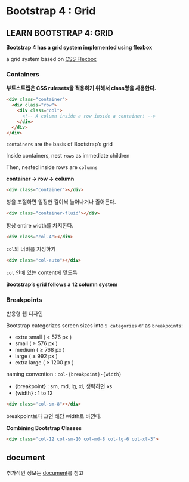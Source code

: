 # Bootstrap 4 : Grid

## LEARN BOOTSTRAP 4: GRID

**Bootstrap 4 has a grid system implemented using flexbox**

a grid system based on [CSS Flexbox](https://developer.mozilla.org/en-US/docs/Learn/CSS/CSS_layout/Flexbox)

### Containers

**부트스트랩은 CSS rulesets을 적용하기 위해서 class명을 사용한다.**

```html
<div class="container">
  <div class="row">
    <div class="col">
      <!-- A column inside a row inside a container! -->
    </div>
  </div>
</div>
```

`containers` are the basis of Bootstrap’s grid

Inside containers, nest `rows` as immediate children

Then, nested inside rows are `columns`

**container -> row -> column**

```html
<div class="container"></div>
```

창을 조절하면 일정한 길이씩 늘어나거나 줄어든다.

```html
<div class="container-fluid"></div>
```

항상 entire width를 차지한다.

```html
<div class="col-4"></div>
```

`col`의 너비를 지정하기

```html
<div class="col-auto"></div>
```

`col` 안에 있는 content에 맞도록

**Bootstrap’s grid follows a 12 column system**

### Breakpoints
반응형 웹 디자인

Bootstrap categorizes screen sizes into `5 categories` or as `breakpoints`:
- extra small ( < 576 px )
- small ( ≥ 576 px )
- medium ( ≥ 768 px )
- large ( ≥ 992 px )
- extra large ( ≥ 1200 px )

naming convention : `col-{breakpoint}-{width}`

- {breakpoint} : sm, md, lg, xl, 생략하면 xs
- {width} : 1 to 12

```html
<div class="col-sm-8"></div>
```

breakpoint보다 크면 해당 width로 바뀐다.

**Combining Bootstrap Classes**

```html
<div class="col-12 col-sm-10 col-md-8 col-lg-6 col-xl-3">
```

## document

추가적인 정보는 [document](https://getbootstrap.com/docs/4.1/layout/grid/)를 참고

